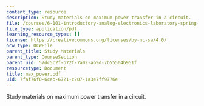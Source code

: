 ```yaml
---
content_type: resource
description: Study materials on maximum power transfer in a circuit.
file: /courses/6-101-introductory-analog-electronics-laboratory-spring-2007/7faf76f06ceb6721c2071a3e7ff9776e_max_power.pdf
file_type: application/pdf
learning_resource_types: []
license: https://creativecommons.org/licenses/by-nc-sa/4.0/
ocw_type: OCWFile
parent_title: Study Materials
parent_type: CourseSection
parent_uid: 57dc5c2f-b72f-7a02-ab9d-7b55504b951f
resourcetype: Document
title: max_power.pdf
uid: 7faf76f0-6ceb-6721-c207-1a3e7ff9776e
---
```

Study materials on maximum power transfer in a circuit.